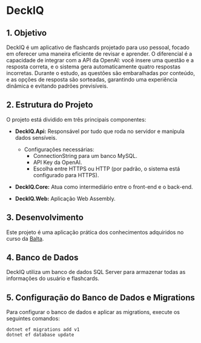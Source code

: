 # DeckIQ

## 1. Objetivo  
DeckIQ é um aplicativo de flashcards projetado para uso pessoal, focado em oferecer uma maneira eficiente de revisar e aprender. O diferencial é a capacidade de integrar com a API da OpenAI: você insere uma questão e a resposta correta, e o sistema gera automaticamente quatro respostas incorretas. Durante o estudo, as questões são embaralhadas por conteúdo, e as opções de resposta são sorteadas, garantindo uma experiência dinâmica e evitando padrões previsíveis.

## 2. Estrutura do Projeto  
O projeto está dividido em três principais componentes:

- **DeckIQ.Api:** Responsável por tudo que roda no servidor e manipula dados sensíveis.
  - Configurações necessárias:
    - ConnectionString para um banco MySQL.
    - API Key da OpenAI.
    - Escolha entre HTTPS ou HTTP (por padrão, o sistema está configurado para HTTPS).
  
- **DeckIQ.Core:** Atua como intermediário entre o front-end e o back-end.

- **DeckIQ.Web:** Aplicação Web Assembly.

## 3. Desenvolvimento  
Este projeto é uma aplicação prática dos conhecimentos adquiridos no curso da [Balta](https://balta.io/).

## 4. Banco de Dados  
DeckIQ utiliza um banco de dados SQL Server para armazenar todas as informações do usuário e flashcards.

## 5. Configuração do Banco de Dados e Migrations  
Para configurar o banco de dados e aplicar as migrations, execute os seguintes comandos:

````
dotnet ef migrations add v1
dotnet ef database update
````

